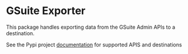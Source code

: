 # GSuite Exporter

This package handles exporting data from the GSuite Admin APIs to a destination.

See the Pypi project [documentation](https://pypi.org/project/gsuite-exporter/) for supported APIS and destinations 
